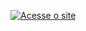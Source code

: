 [![Acesse o site](https://img.shields.io/badge/Acessar_site-Disponivel-purple?style=for-the-badge&logo=safari&logoColor=white)](https://luthorw.github.io/LuthorCorp-Site/)
